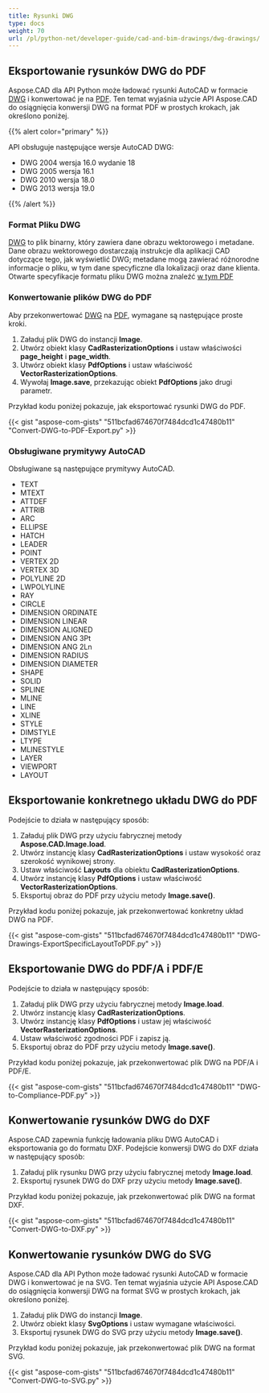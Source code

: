 ```yaml
---
title: Rysunki DWG
type: docs
weight: 70
url: /pl/python-net/developer-guide/cad-and-bim-drawings/dwg-drawings/
---
```


## **Eksportowanie rysunków DWG do PDF**

Aspose.CAD dla API Python może ładować rysunki AutoCAD w formacie [DWG](https://docs.fileformat.com/cad/dwg/) i konwertować je na [PDF](https://docs.fileformat.com/pdf/). Ten temat wyjaśnia użycie API Aspose.CAD do osiągnięcia konwersji DWG na format PDF w prostych krokach, jak określono poniżej.

{{% alert color="primary" %}}

API obsługuje następujące wersje AutoCAD DWG:

- DWG 2004 wersja 16.0 wydanie 18
- DWG 2005 wersja 16.1
- DWG 2010 wersja 18.0
- DWG 2013 wersja 19.0

{{% /alert %}}

### **Format Pliku DWG**

[DWG](https://docs.fileformat.com/cad/dwg/) to plik binarny, który zawiera dane obrazu wektorowego i metadane. Dane obrazu wektorowego dostarczają instrukcje dla aplikacji CAD dotyczące tego, jak wyświetlić DWG; metadane mogą zawierać różnorodne informacje o pliku, w tym dane specyficzne dla lokalizacji oraz dane klienta. Otwarte specyfikacje formatu pliku DWG można znaleźć [w tym PDF](http://opendesign.com/files/guestdownloads/OpenDesign_Specification_for_.dwg_files.pdf)

### **Konwertowanie plików DWG do PDF**

Aby przekonwertować [DWG](https://docs.fileformat.com/cad/dwg/) na [PDF](https://docs.fileformat.com/pdf/), wymagane są następujące proste kroki.

1. Załaduj plik DWG do instancji **Image**.
1. Utwórz obiekt klasy **CadRasterizationOptions** i ustaw właściwości **page_height** i **page_width**.
1. Utwórz obiekt klasy **PdfOptions** i ustaw właściwość **VectorRasterizationOptions**.
1. Wywołaj **Image.save**, przekazując obiekt **PdfOptions** jako drugi parametr.

Przykład kodu poniżej pokazuje, jak eksportować rysunki DWG do PDF.

{{< gist "aspose-com-gists" "511bcfad674670f7484dcd1c47480b11" "Convert-DWG-to-PDF-Export.py" >}}

### **Obsługiwane prymitywy AutoCAD**

Obsługiwane są następujące prymitywy AutoCAD.

- TEXT
- MTEXT
- ATTDEF
- ATTRIB
- ARC
- ELLIPSE
- HATCH
- LEADER
- POINT
- VERTEX 2D
- VERTEX 3D
- POLYLINE 2D
- LWPOLYLINE
- RAY
- CIRCLE
- DIMENSION ORDINATE
- DIMENSION LINEAR
- DIMENSION ALIGNED
- DIMENSION ANG 3Pt
- DIMENSION ANG 2Ln
- DIMENSION RADIUS
- DIMENSION DIAMETER
- SHAPE
- SOLID
- SPLINE
- MLINE
- LINE
- XLINE
- STYLE
- DIMSTYLE
- LTYPE
- MLINESTYLE
- LAYER
- VIEWPORT
- LAYOUT

## **Eksportowanie konkretnego układu DWG do PDF**

Podejście to działa w następujący sposób:

1. Załaduj plik DWG przy użyciu fabrycznej metody **Aspose.CAD.Image.load**.
1. Utwórz instancję klasy **CadRasterizationOptions** i ustaw wysokość oraz szerokość wynikowej strony.
1. Ustaw właściwość **Layouts** dla obiektu **CadRasterizationOptions**.
1. Utwórz instancję klasy **PdfOptions** i ustaw właściwość **VectorRasterizationOptions**.
1. Eksportuj obraz do PDF przy użyciu metody **Image.save()**.

Przykład kodu poniżej pokazuje, jak przekonwertować konkretny układ DWG na PDF.

{{< gist "aspose-com-gists" "511bcfad674670f7484dcd1c47480b11" "DWG-Drawings-ExportSpecificLayoutToPDF.py" >}}

## **Eksportowanie DWG do PDF/A i PDF/E**

Podejście to działa w następujący sposób:

1. Załaduj plik DWG przy użyciu fabrycznej metody **Image.load**.
1. Utwórz instancję klasy **CadRasterizationOptions**.
1. Utwórz instancję klasy **PdfOptions** i ustaw jej właściwość **VectorRasterizationOptions**.
1. Ustaw właściwość zgodności PDF i zapisz ją.
1. Eksportuj obraz do PDF przy użyciu metody **Image.save()**.

Przykład kodu poniżej pokazuje, jak przekonwertować plik DWG na PDF/A i PDF/E.

{{< gist "aspose-com-gists" "511bcfad674670f7484dcd1c47480b11" "DWG-to-Compliance-PDF.py" >}}

## **Konwertowanie rysunków DWG do DXF**

Aspose.CAD zapewnia funkcję ładowania pliku DWG AutoCAD i eksportowania go do formatu DXF. Podejście konwersji DWG do DXF działa w następujący sposób:

1. Załaduj plik rysunku DWG przy użyciu fabrycznej metody **Image.load**.
1. Eksportuj rysunek DWG do DXF przy użyciu metody **Image.save()**.

Przykład kodu poniżej pokazuje, jak przekonwertować plik DWG na format DXF.

{{< gist "aspose-com-gists" "511bcfad674670f7484dcd1c47480b11" "Convert-DWG-to-DXF.py" >}}

## **Konwertowanie rysunków DWG do SVG**

Aspose.CAD dla API Python może ładować rysunki AutoCAD w formacie DWG i konwertować je na SVG. Ten temat wyjaśnia użycie API Aspose.CAD do osiągnięcia konwersji DWG na format SVG w prostych krokach, jak określono poniżej.

1. Załaduj plik DWG do instancji **Image**.
1. Utwórz obiekt klasy **SvgOptions** i ustaw wymagane właściwości.
1. Eksportuj rysunek DWG do SVG przy użyciu metody **Image.save()**.

Przykład kodu poniżej pokazuje, jak przekonwertować plik DWG na format SVG.

{{< gist "aspose-com-gists" "511bcfad674670f7484dcd1c47480b11" "Convert-DWG-to-SVG.py" >}}
